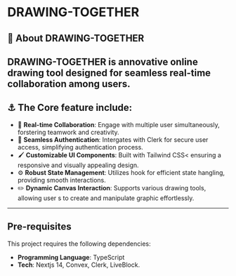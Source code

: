 # DRAWING-TOGETHER
## 🤖 About DRAWING-TOGETHER 
**DRAWING-TOGETHER** is annovative online drawing tool designed for seamless real-time collaboration among users.
---
## ⚓ The Core feature include:
- 🎨 **Real-time Collaboration**: Engage with multiple user simultaneously, forstering teamwork and creativity.
- 🔏 **Seamless Authentication**: Intergates with Clerk for secure user access, simplifying authentication process.
- 🖌️ **Customizable UI Components**: Built with Tailwind CSS< ensuring a responsive and visually appealing design.
- ⚙️ **Robust State Management**: Utilizes hook for efficient state hangling, providing smooth  interactions.
- ✏️ **Dynamic Canvas Interaction**: Supports various drawing tools, allowing user s to create and manipulate graphic effortlessly.
---
## Pre-requisites
This project requires the following dependencies: 
-  **Programming Language**: TypeScript
-  **Tech**: Nextjs 14, Convex, Clerk, LiveBlock.

